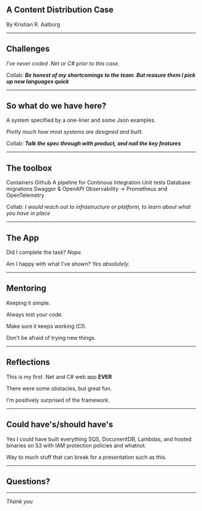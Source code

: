 ## A Content Distribution Case

By
Kristian R. Aalborg

---
## Challenges

_I've never coded .Net or C# prior to this case._

Collab: _**Be honest of my 
shortcomings to the team. But reasure them
I pick up new languages quick**_

 
---
## So what do we have here?

A system specified by a one-liner
and some Json examples.

_Pretty much how most systems 
are designed and built._

Collab: _**Talk the spec through with product, and nail the key features**_

---
## The toolbox
Containers
Github
A pipeline for Continous Integration
Unit tests
Database migrations
Swagger & OpenAPI
Observability -> Prometheus and OpenTelemetry

Collab: _I would reach out to infrastructure or platform, to learn about what you have in place_

---
## The App

Did I complete the task? 
_Nope._

Am I happy with what I've shown?
_Yes absolutely._

---
## Mentoring

Keeping it simple.

Always test your code.

Make sure it keeps working (CI).

Don't be afraid of trying new things.

---
## Reflections

This is my first .Net and C# web app **EVER**

There were some obstacles, but great fun.

I'm positively surprised of the framework.

---
## Could have's/should have's

Yes I could have built everything SQS, DocumentDB, 
Lambdas, and hosted binaries on S3 with IAM protection policies and whatnot.

Way to much stuff that can break for a presentation such as this.

---
## Questions?


---

_Thank you_